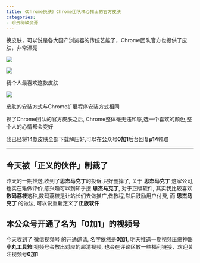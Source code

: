 ```yaml
---
title: 《Chrome换肤》Chrome团队精心推出的官方皮肤
categories:
- 珍贵稀缺资源
---
```


换皮肤，可以说是各大国产浏览器的传统艺能了，Chrome团队官方也提供了皮肤，非常漂亮


![](https://v2fy.com/asset/soft-000015-chrome-color/001.png)



![](https://v2fy.com/asset/soft-000015-chrome-color/002.png)



我个人最喜欢这款皮肤

![](https://v2fy.com/asset/soft-000015-chrome-color/003.png)


皮肤的安装方式与Chrome扩展程序安装方式相同


换了Chrome团队的官方皮肤之后, Chrome整体毫无违和感,选一个喜欢的颜色,整个人的心情都会变好



我已经将14款皮肤全部下载解压好,可以在公众号**0加1**后台回复**p14**领取


---

## 今天被「正义的伙伴」制裁了

昨天的一期推送,收到了**思杰马克丁**的投诉,只好删掉了, 关于  **思杰马克丁** 这家公司,也实在难做评价,感兴趣可以到知乎搜 **思杰马克丁**, 对于正版软件, 其实我比较喜欢**数码荔枝**这种,数码荔枝是让站长们去做推广,做教程,然后鼓励用户付费, 而 **思杰马克丁** 的做法, 可以说重新定义了**正版软件**


## 本公众号开通了名为「0加1」的视频号

今天收到了 微信视频号 的开通邀请, 名字依然是**0加1**, 明天推送一期视频压缩神器**小丸工具箱**!视频号会放出对应的超清视频, 也会在评论区放一些福利链接，欢迎关注视频号**0加1**


